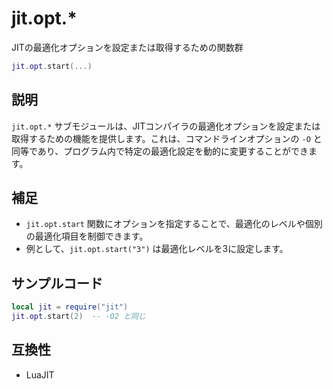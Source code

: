# jit.opt.*

JITの最適化オプションを設定または取得するための関数群

```lua
jit.opt.start(...)
```

## 説明

`jit.opt.*` サブモジュールは、JITコンパイラの最適化オプションを設定または取得するための機能を提供します。これは、コマンドラインオプションの `-O` と同等であり、プログラム内で特定の最適化設定を動的に変更することができます。

## 補足

- `jit.opt.start` 関数にオプションを指定することで、最適化のレベルや個別の最適化項目を制御できます。
- 例として、`jit.opt.start("3")` は最適化レベルを3に設定します。

## サンプルコード

```lua
local jit = require("jit")
jit.opt.start(2)  -- -O2 と同じ
```

## 互換性

- LuaJIT